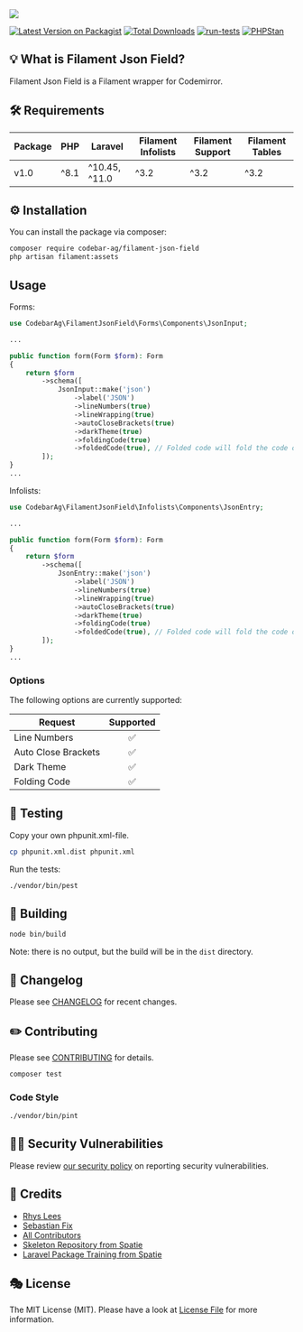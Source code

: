 <img src="https://banners.beyondco.de/Filament%20Json%20Field.png?theme=light&packageManager=composer+require&packageName=codebar-ag%2Ffilament-json-field&pattern=circuitBoard&style=style_2&description=A+Laravel+Filament+Json+Field+integration.&md=1&showWatermark=1&fontSize=150px&images=home&widths=500&heights=500">

[![Latest Version on Packagist](https://img.shields.io/packagist/v/codebar-ag/filament-json-field.svg?style=flat-square)](https://packagist.org/packages/codebar-ag/filament-json-field)
[![Total Downloads](https://img.shields.io/packagist/dt/codebar-ag/filament-json-field.svg?style=flat-square)](https://packagist.org/packages/codebar-ag/filament-json-field)
[![run-tests](https://github.com/codebar-ag/filament-json-field/actions/workflows/run-tests.yml/badge.svg)](https://github.com/codebar-ag/filament-json-field/actions/workflows/run-tests.yml)
[![PHPStan](https://github.com/codebar-ag/filament-json-field/actions/workflows/phpstan.yml/badge.svg)](https://github.com/codebar-ag/filament-json-field/actions/workflows/phpstan.yml)

## 💡 What is Filament Json Field?

Filament Json Field is a Filament wrapper for Codemirror.

## 🛠 Requirements

| Package 	 | PHP 	 | Laravel 	     | Filament Infolists | Filament Support | Filament Tables |
|-----------|-------|---------------|--------------------|------------------|-----------------|
| v1.0      | ^8.1  | ^10.45, ^11.0 | ^3.2               | ^3.2             | ^3.2            |


## ⚙️ Installation

You can install the package via composer:

```bash
composer require codebar-ag/filament-json-field
php artisan filament:assets
```


## Usage

Forms: 
```php
use CodebarAg\FilamentJsonField\Forms\Components\JsonInput;

...

public function form(Form $form): Form
{
    return $form
        ->schema([
            JsonInput::make('json')
                ->label('JSON')
                ->lineNumbers(true)
                ->lineWrapping(true)
                ->autoCloseBrackets(true)
                ->darkTheme(true)
                ->foldingCode(true)
                ->foldedCode(true), // Folded code will fold the code on form load
        ]);
}
...
````

Infolists:
```php
use CodebarAg\FilamentJsonField\Infolists\Components\JsonEntry;

...

public function form(Form $form): Form
{
    return $form
        ->schema([
            JsonEntry::make('json')
                ->label('JSON')
                ->lineNumbers(true)
                ->lineWrapping(true)
                ->autoCloseBrackets(true)
                ->darkTheme(true)
                ->foldingCode(true)
                ->foldedCode(true), // Folded code will fold the code on form load
        ]);
}
...
````

### Options

The following options are currently supported:

| Request 	           | Supported 	 |
|---------------------|:-----------:|
| Line Numbers        |      ✅      |
| Auto Close Brackets |      ✅      |
| Dark Theme          |      ✅      |
| Folding Code        |      ✅      |

## 🚧 Testing

Copy your own phpunit.xml-file.

```bash
cp phpunit.xml.dist phpunit.xml
```

Run the tests:

```bash
./vendor/bin/pest
```

## 🚧 Building

```bash
node bin/build
```

Note: there is no output, but the build will be in the `dist` directory.

## 📝 Changelog

Please see [CHANGELOG](CHANGELOG.md) for recent changes.

## ✏️ Contributing

Please see [CONTRIBUTING](.github/CONTRIBUTING.md) for details.

```bash
composer test
```

### Code Style

```bash
./vendor/bin/pint
```

## 🧑‍💻 Security Vulnerabilities

Please review [our security policy](.github/SECURITY.md) on reporting security vulnerabilities.

## 🙏 Credits
- [Rhys Lees](https://github.com/RhysLees)
- [Sebastian Fix](https://github.com/StanBarrows)
- [All Contributors](../../contributors)
- [Skeleton Repository from Spatie](https://github.com/spatie/package-skeleton-laravel)
- [Laravel Package Training from Spatie](https://spatie.be/videos/laravel-package-training)

## 🎭 License

The MIT License (MIT). Please have a look at [License File](LICENSE.md) for more information.
